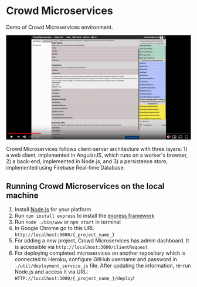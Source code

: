 # Crowd Microservices
Demo of Crowd Microservices environment.




[![Watch the video](https://github.com/devuxd/CrowdCode/blob/Emad/public/img/CM_demo.png)](https://www.youtube.com/watch?v=qQeYOsRaxHc)


Crowd Microservices follows client-server architecture with three layers: 1) a web client, implemented in AngularJS, which runs on a worker's browser, 2) a back-end, implemented in Node.js, and 3) a persistence store, implemented using Firebase Real-time Database. 

## Running Crowd Microservices on the local machine
1. Install [Node.js](https://nodejs.org/en/download/) for your platform
2. Run `npm install express` to install the [express framework](https://expressjs.com)
3. Run `node ./bin/www` or `npm start` in terminal 
4. In Google Chrome go to this URL `http://localhost:3000/{_project_name_}`
5. For adding a new project, Crowd Microservices has admin dashboard. It is accessible via `http://localhost:3000/clientRequest`
6. For deploying completed microservices on another repository which is connected to Heroku, configure GitHub username and password in `./util/deployment_service.js` file. After updating the information, re-run Node.js and access it via URL: `HTTP://localhost:3000/{_project_name_}/deploy`!
